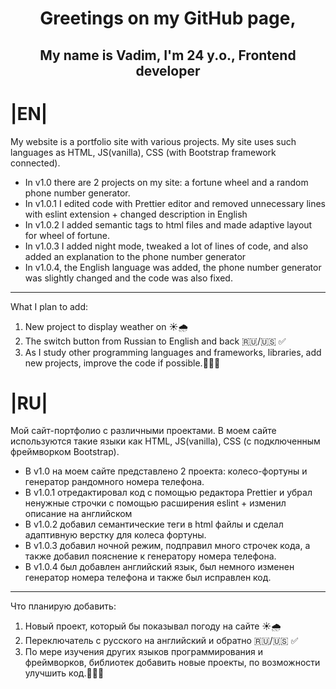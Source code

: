 <h1 align="center"> Greetings on my GitHub page, </h1>
<h2 align="center"> My name is Vadim, I'm 24 y.o., Frontend developer </h2>


# |EN|

My website is a portfolio site with various projects. My site uses such languages as HTML, JS(vanilla), CSS (with Bootstrap framework connected). 
* In v1.0 there are 2 projects on my site: a fortune wheel and a random phone number generator.
* In v1.0.1 I edited code with Prettier editor and removed unnecessary lines with eslint extension + changed description in English
* In v1.0.2 I added semantic tags to html files and made adaptive layout for wheel of fortune.
* In v1.0.3 I added night mode, tweaked a lot of lines of code, and also added an explanation to the phone number generator
* In v1.0.4, the English language was added, the phone number generator was slightly changed and the code was also fixed.
_______________________
What I plan to add:
1. New project to display weather on ☀️🌧️
2. The switch button from Russian to English and back 🇷🇺/🇺🇸 ✅
3. As I study other programming languages and frameworks, libraries, add new projects, improve the code if possible.👨🏼‍💻

# |RU|

Мой сайт-портфолио с различными проектами. В моем сайте используются такие языки как HTML, JS(vanilla), CSS (с подключенным фреймворком Bootstrap). 
* В v1.0 на моем сайте представлено 2 проекта: колесо-фортуны и генератор рандомного номера телефона.
* В v1.0.1 отредактировал код с помощью редактора Prettier и убрал ненужные строчки с помощью расширения eslint + изменил описание на английском
* В v1.0.2 добавил семантические теги в html файлы и сделал адаптивную верстку для колеса фортуны.
* В v1.0.3 добавил ночной режим, подправил много строчек кода, а также добавил пояснение к генератору номера телефона.
* В v1.0.4 был добавлен английский язык, был немного изменен генератор номера телефона и также был исправлен код.
_______________________
Что планирую добавить:
1. Новый проект, который бы показывал погоду на сайте ☀️🌧️
2. Переключатель с русского на английский и обратно 🇷🇺/🇺🇸 ✅
3. По мере изучения других языков программирования и фреймворков, библиотек добавить новые проекты, по возможности улучшить код.👨🏼‍💻